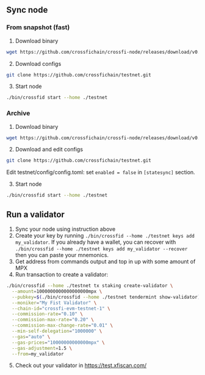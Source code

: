 ## Sync node

### From snapshot (fast)

1. Download binary
```bash
wget https://github.com/crossfichain/crossfi-node/releases/download/v0.3.0-prebuild9/crossfi-node_0.3.0-prebuild9_linux_amd64.tar.gz && tar -xf crossfi-node_0.3.0-prebuild9_linux_amd64.tar.gz
```

2. Download configs
```bash
git clone https://github.com/crossfichain/testnet.git
```

3. Start node
```bash
./bin/crossfid start --home ./testnet
```

### Archive

1. Download binary
```bash
wget https://github.com/crossfichain/crossfi-node/releases/download/v0.2.0-prebuild6/crossfi-node_0.2.0-prebuild6_linux_amd64.tar.gz && tar -xf crossfi-node_0.2.0-prebuild6_linux_amd64.tar.gz
```

2. Download and edit configs
```bash
git clone https://github.com/crossfichain/testnet.git
```

Edit testnet/config/config.toml: set `enabled = false` in `[statesync]` section.

3. Start node
```bash
./bin/crossfid start --home ./testnet
```

## Run a validator

1. Sync your node using instruction above
2. Create your key by running `./bin/crossfid --home ./testnet keys add my_validator`. If you already have a wallet, you can recover with 
`./bin/crossfid --home ./testnet keys add my_validator --recover` then you can paste your mnemonics.
3. Get address from commands output and top in up with some amount of MPX
4. Run transaction to create a validator:
```bash
./bin/crossfid --home ./testnet tx staking create-validator \
  --amount=1000000000000000000mpx \
  --pubkey=$(./bin/crossfid --home ./testnet tendermint show-validator) \
  --moniker="My Fist Validator" \
  --chain-id="crossfi-evm-testnet-1" \
  --commission-rate="0.10" \
  --commission-max-rate="0.20" \
  --commission-max-change-rate="0.01" \
  --min-self-delegation="1000000" \
  --gas="auto" \
  --gas-prices="10000000000000mpx" \
  --gas-adjustment=1.5 \
  --from=my_validator
```
5. Check out your validator in https://test.xfiscan.com/
